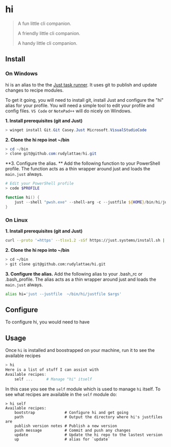 # hi
> A fun little cli companion.
>
> A friendly little cli companion.
> 
> A handy little cli companion.

## Install
### On Windows
hi is an alias to the the [Just task runner](https://just.systems). It uses git to publish and update changes to recipe modules. 

To get it going, you will need to install git, install Just and configure the "hi" alias for your profile. You will need a simple tool to edit your profile and config files.  `VS Code`  or `NotePad++` will do nicely on Windows.

**1. Install prerequisites (git and Just)**
```powershell
> winget install Git.Git Casey.Just Microsoft.VisualStudioCode
```

**2. Clone the hi repo inot ~/bin**
```powershell
> cd ~/bin
> clone git@github.com:rudylattae/hi.git
```

**3. Configure the alias. **
Add the following function to your PowerShell profile. The function acts as a thin wrapper around just and loads the `main.just` always.

```powershell
# Edit your PowerShell profile
> code $PROFILE
```

```powershell
function hi() {
    just --shell "pwsh.exe" --shell-arg -c --justfile ${HOME}/bin/hi/justfile $args
}
```

### On Linux
**1. Install prerequisites (git and Just)**
```bash
curl --proto '=https' --tlsv1.2 -sSf https://just.systems/install.sh | bash -s -- --to ~/bin
```


**2. Clone the hi repo into ~/bin**
```bash
> cd ~/bin
> git clone git@github.com:rudylattae/hi.git
```

**3. Configure the alias.**
Add the following alias to your .bash_rc or .bash_profile. The alias acts as a thin wrapper around just and loads the `main.just` always.

```bash
alias hi='just --justfile  ~/bin/hi/justfile $args'
```

## Configure
To configure hi, you would need to have 


## Usage
Once `hi` is installed and boostrapped on your machine, run it to see the available recipes
```powershell
> hi
Here is a list of stuff I can assist with
Available recipes:
    self ...      # Manage "hi" itself
```

In this case you see the `self` module which is used to manage `hi` itself. To see what recipes are available in the `self` module do:
```powershel
> hi self
Available recipes:
    bootstrap             # Configure hi and get going
    path                  # Output the directory where hi's justfiles are
    publish version notes # Publish a new version
    push message          # Commit and push any changes
    update                # Update the hi repo to the lastest version
    up                    # alias for `update`
```